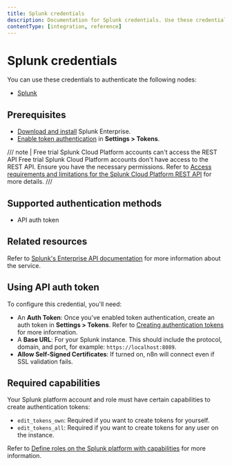```yaml
---
title: Splunk credentials
description: Documentation for Splunk credentials. Use these credentials to authenticate Splunk in n8n, a workflow automation platform.
contentType: [integration, reference]
---
```


# Splunk credentials

You can use these credentials to authenticate the following nodes:

- [Splunk](/integrations/builtin/app-nodes/n8n-nodes-base.splunk.md)

## Prerequisites

- [Download and install](https://www.splunk.com/en_us/download/splunk-enterprise.html) Splunk Enterprise.
- [Enable token authentication](https://docs.splunk.com/Documentation/Splunk/9.2.1/Security/EnableTokenAuth) in **Settings > Tokens**.

/// note | Free trial Splunk Cloud Platform accounts can't access the REST API
Free trial Splunk Cloud Platform accounts don't have access to the REST API. Ensure you have the necessary permissions. Refer to [Access requirements and limitations for the Splunk Cloud Platform REST API](https://docs.splunk.com/Documentation/SplunkCloud/8.2.2203/RESTTUT/RESTandCloud) for more details.
///

## Supported authentication methods

- API auth token

## Related resources

Refer to [Splunk's Enterprise API documentation](https://docs.splunk.com/Documentation/Splunk/latest/RESTREF/RESTprolog) for more information about the service.

## Using API auth token

To configure this credential, you'll need:

- An **Auth Token**: Once you've enabled token authentication, create an auth token in **Settings > Tokens**. Refer to [Creating authentication tokens](https://docs.splunk.com/Documentation/Splunk/9.2.1/Security/CreateAuthTokens) for more information.
- A **Base URL**: For your Splunk instance. This should include the protocol, domain, and port, for example: `https://localhost:8089`.
- **Allow Self-Signed Certificates**: If turned on, n8n will connect even if SSL validation fails.

## Required capabilities

Your Splunk platform account and role must have certain capabilities to create authentication tokens:

- `edit_tokens_own`: Required if you want to create tokens for yourself.
- `edit_tokens_all`: Required if you want to create tokens for any user on the instance.

Refer to [Define roles on the Splunk platform with capabilities](https://docs.splunk.com/Documentation/Splunk/9.2.1/Security/Rolesandcapabilities) for more information.
